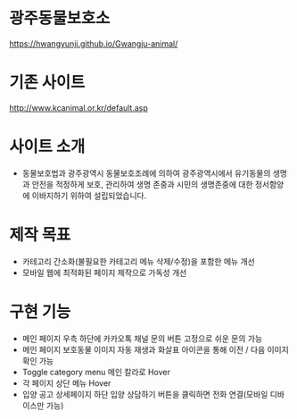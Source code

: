 # 광주동물보호소
https://hwangyunji.github.io/Gwangju-animal/

# 기존 사이트
http://www.kcanimal.or.kr/default.asp

# 사이트 소개
- 동물보호법과 광주광역시 동물보호조례에 의하여 광주광역시에서 유기동물의 생명과 안전을 적정하게 보호, 관리하여 생명 존중과 시민의 생명존중에 대한 정서함양에 이바지하기 위하여 설립되었습니다.

# 제작 목표
- 카테고리 간소화(불필요한 카테고리 메뉴 삭제/수정)을 포함한 메뉴 개선
- 모바일 웹에 최적화된 페이지 제작으로 가독성 개선

# 구현 기능
- 메인 페이지 우측 하단에 카카오톡 채널 문의 버튼 고정으로 쉬운 문의 가능
- 메인 페이지 보호동물 이미지 자동 재생과 화살표 아이콘을 통해 이전 / 다음 이미지 확인 가능
- Toggle category menu 메인 칼라로 Hover
- 각 페이지 상단 메뉴 Hover
- 입양 공고 상세페이지 하단 입양 상담하기 버튼을 클릭하면 전화 연결(모바일 디바이스만 가능)